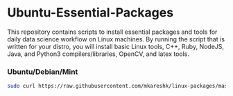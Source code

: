 # Ubuntu-Essential-Packages

This repository contains scripts to install essential packages and tools for daily data science workflow on Linux machines. By running the script that is written for your distro, you will install basic Linux tools, C++, Ruby, NodeJS, Java, and Python3 compilers/libraries, OpenCV, and latex tools.

### Ubuntu/Debian/Mint

```bash
sudo curl https://raw.githubusercontent.com/mkareshk/linux-packages/master/ubuntu.sh | sudo sh
```
